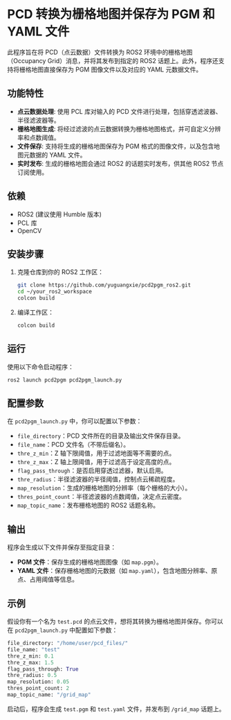 # PCD 转换为栅格地图并保存为 PGM 和 YAML 文件

此程序旨在将 PCD（点云数据）文件转换为 ROS2 环境中的栅格地图（Occupancy Grid）消息，并将其发布到指定的 ROS2 话题上。此外，程序还支持将栅格地图直接保存为 PGM 图像文件以及对应的 YAML 元数据文件。

## 功能特性

- **点云数据处理**: 使用 PCL 库对输入的 PCD 文件进行处理，包括穿透滤波器、半径滤波器等。
- **栅格地图生成**: 将经过滤波的点云数据转换为栅格地图格式，并可自定义分辨率和点数阈值。
- **文件保存**: 支持将生成的栅格地图保存为 PGM 格式的图像文件，以及包含地图元数据的 YAML 文件。
- **实时发布**: 生成的栅格地图会通过 ROS2 的话题实时发布，供其他 ROS2 节点订阅使用。

## 依赖

- ROS2 (建议使用 Humble 版本)
- PCL 库
- OpenCV

## 安装步骤

1. 克隆仓库到你的 ROS2 工作区：

    ```bash
    git clone https://github.com/yuguangxie/pcd2pgm_ros2.git
    cd ~/your_ros2_workspace
    colcon build
    ```

2. 编译工作区：

    ```bash
    colcon build
    ```

## 运行

使用以下命令启动程序：

```bash
ros2 launch pcd2pgm pcd2pgm_launch.py
```

## 配置参数

在 `pcd2pgm_launch.py` 中，你可以配置以下参数：

- `file_directory`：PCD 文件所在的目录及输出文件保存目录。
- `file_name`：PCD 文件名（不带后缀名）。
- `thre_z_min`：Z 轴下限阈值，用于过滤地面等不需要的点。
- `thre_z_max`：Z 轴上限阈值，用于过滤高于设定高度的点。
- `flag_pass_through`：是否启用穿透过滤器，默认启用。
- `thre_radius`：半径滤波器的半径阈值，控制点云稀疏程度。
- `map_resolution`：生成的栅格地图的分辨率（每个栅格的大小）。
- `thres_point_count`：半径滤波器的点数阈值，决定点云密度。
- `map_topic_name`：发布栅格地图的 ROS2 话题名称。

## 输出

程序会生成以下文件并保存至指定目录：

- **PGM 文件**：保存生成的栅格地图图像（如 `map.pgm`）。
- **YAML 文件**：保存栅格地图的元数据（如 `map.yaml`），包含地图分辨率、原点、占用阈值等信息。

## 示例

假设你有一个名为 `test.pcd` 的点云文件，想将其转换为栅格地图并保存。你可以在 `pcd2pgm_launch.py` 中配置如下参数：

```python
file_directory: "/home/user/pcd_files/"
file_name: "test"
thre_z_min: 0.1
thre_z_max: 1.5
flag_pass_through: True
thre_radius: 0.5
map_resolution: 0.05
thres_point_count: 2
map_topic_name: "/grid_map"
```

启动后，程序会生成 `test.pgm` 和 `test.yaml` 文件，并发布到 `/grid_map` 话题上。

